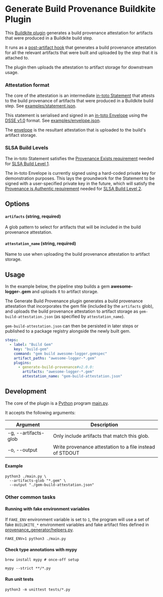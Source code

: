 # Generate Build Provenance Buildkite Plugin

This [Buildkite plugin](https://buildkite.com/docs/agent/v3/plugins) generates a build provenance attestation for artifacts that were produced in a Buildkite build step.

It runs as a [post-artifact hook](https://buildkite.com/docs/agent/v3/hooks#job-lifecycle-hooks) that generates a build provenance attestation for all the relevant artifacts that were built and uploaded by the step that it is attached to.

The plugin then uploads the attestation to artifact storage for downstream usage.

### Attestation format

The core of the attestation is an intermediate [in-toto Statement](https://github.com/in-toto/attestation/blob/main/spec/v1/statement.md) that attests to the build provenance of artifacts that were produced in a Buildkite build step. See [examples/statement.json](./examples/statement.json).

This statement is serialised and signed in an [in-toto Envelope](https://github.com/in-toto/attestation/blob/main/spec/v1/envelope.md) using the [DSSE v1.0](https://github.com/secure-systems-lab/dsse/blob/v1.0.0/envelope.md) format. See [examples/envelope.json](examples/envelope.json).

The [envelope](examples/envelope.json) is the resultant attestation that is uploaded to the build's artifact storage.

### SLSA Build Levels

The in-toto Statement satisfies the [Provenance Exists requirement](https://slsa.dev/spec/v1.0/requirements#provenance-exists) needed for [SLSA Build Level 1](https://slsa.dev/spec/v1.0/requirements#build-levels).

The in-toto Envelope is currently signed using a hard-coded private key for demonstration purposes. This lays the groundwork for the Statement to be signed with a user-specified private key in the future, which will satisfy the [Provenance is Authentic requirement](https://slsa.dev/spec/v1.0/requirements#provenance-authentic) needed for [SLSA Build Level 2](https://slsa.dev/spec/v1.0/requirements#build-levels).

## Options

#### `artifacts` (string, required)

A glob pattern to select for artifacts that will be included in the build provenance attestation.

#### `attestation_name` (string, required)

Name to use when uploading the build provenance attestation to artifact storage.

## Usage

In the example below, the pipeline step builds a gem **awesome-logger-<version>.gem** and uploads it to artifact storage.

The Generate Build Provenance plugin generates a build provenance attestation that incorporates the gem file (included by the `artifacts` glob), and uploads the build provenance attestation to artifact storage as `gem-build-attestation.json` (as specified by `attestation_name`).

`gem-build-attestation.json` can then be persisted in later steps or published to a package registry alongside the newly built gem.

```yaml
steps:
  - label: "Build Gem"
    key: "build-gem"
    command: "gem build awesome-logger.gemspec"
    artifact_paths: "awesome-logger-*.gem"
    plugins:
      - generate-build-provenance#v2.0.0:
        artifacts: "awesome-logger-*.gem"
        attestation_name: "gem-build-attestation.json"
```

## Development

The core of the plugin is a [Python](https://www.python.org) program [main.py](./main.py).

It accepts the following arguments:

| Argument             | Description                                              |
| -------------------- | -------------------------------------------------------- |
| -g, --artifacts-glob | Only include artifacts that match this glob.             |
| -o, --output         | Write provenance attestation to a file instead of STDOUT |

#### Example

```shell
python3 ./main.py \
  --artifacts-glob "*.gem" \
  --output "./gem-build-attestation.json"
```

### Other common tasks

#### Running with fake environment variables

If `FAKE_ENV` environment variable is set to `1`, the program will use a set of fake `BUILDKITE_*` environment variables and fake artifact files defined in [provenance_generator/helpers.py](./provenance_generator/helpers.py).

```shell
FAKE_ENV=1 python3 ./main.py
```

#### Check type annotations with mypy

```shell
brew install mypy # once-off setup

mypy --strict **/*.py
```

#### Run unit tests

```shell
python3 -m unittest tests/*.py
```
